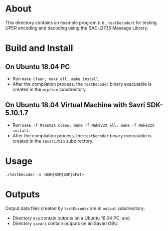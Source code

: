 # About
This directory contains an example program (i.e., `testDecoder`) for testing UPER encoding and decoding using the SAE J2735 Message Library.

# Build and Install

## On Ubuntu 18.04 PC
- Run `make clean; make all; make install`.
- After the compilation process, the `testDecoder` binary executable is created in the `mrp/bin` subdirectory.

## On Ubuntu 18.04 Virtual Machine with Savri SDK-5.10.1.7 
- Run `make -f MakeV2X clean; make -f MakeV2X all; make -f MakeV2X install`.
- After the compilation process, the `testDecoder` binary executable is created in the `savari/bin` subdirectory.

# Usage
	./testDecoder -s <BSM|RSM|SSM|SPaT>
	
# Outputs
Output data files created by `testDecoder` are in `output` subdirectory:
- Directory `mrp` contain outputs on a Ubuntu 18.04 PC; and
- Directory `savari` contain outputs on an Savari OBU.
	